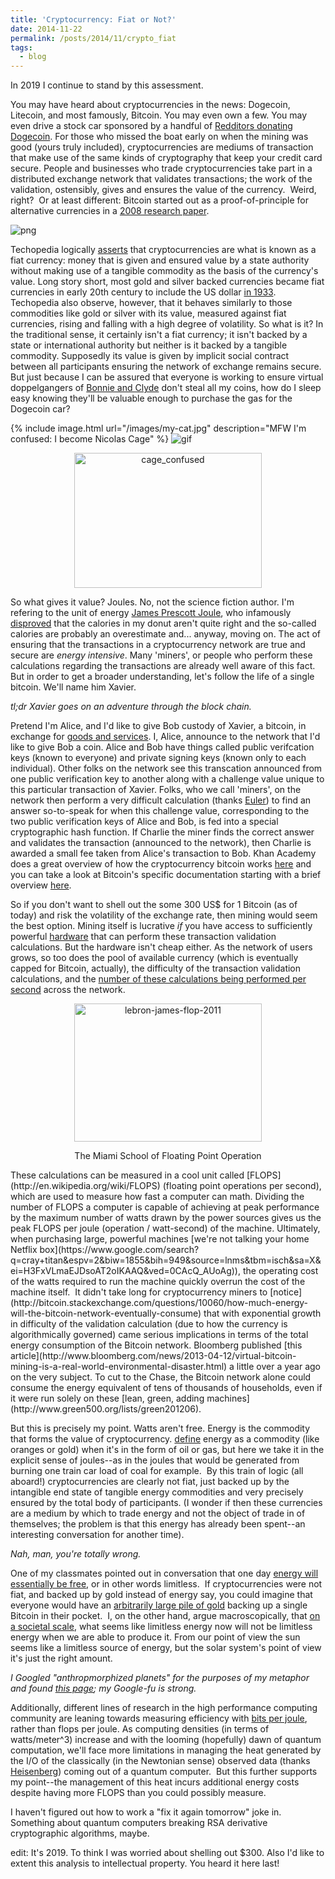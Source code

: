 ```yaml
---
title: 'Cryptocurrency: Fiat or Not?'
date: 2014-11-22
permalink: /posts/2014/11/crypto_fiat
tags:
  - blog
---
```


In 2019 I continue to stand by this assessment.

<!--more-->

You may have heard about cryptocurrencies in the news: Dogecoin, Litecoin, and most famously, Bitcoin. You may even own a few. You may even drive a stock car sponsored by a handful of [Redditors donating Dogecoin](http://www.nascar.com/en_us/news-media/articles/2014/5/22/josh-wise-dogecoin-sponsorship-talladega-sprint-fan-vote.html). For those who missed the boat early on when the mining was good (yours truly included), cryptocurrencies are mediums of transaction that make use of the same kinds of cryptography that keep your credit card secure. People and businesses who trade cryptocurrencies take part in a distributed exchange network that validates transactions; the work of the validation, ostensibly, gives and ensures the value of the currency.  Weird, right?  Or at least different: Bitcoin started out as a proof-of-principle for alternative currencies in a [2008 research paper](https://bitcoin.org/bitcoin.pdf).

![png](/images/blog_data/fiat.png)

Techopedia logically [asserts](http://www.techopedia.com/definition/27531/cryptocurrency) that cryptocurrencies are what is known as a fiat currency: money that is given and ensured value by a state authority without making use of a tangible commodity as the basis of the currency's value. Long story short, most gold and silver backed currencies became fiat currencies in early 20th century to include the US dollar [in 1933](http://en.wikipedia.org/wiki/Executive_Order_6102). Techopedia also observe, however, that it behaves similarly to those commodities like gold or silver with its value, measured against fiat currencies, rising and falling with a high degree of volatility. So what is it? In the traditional sense, it certainly isn't a fiat currency; it isn't backed by a state or international authority but neither is it backed by a tangible commodity. Supposedly its value is given by implicit social contract between all participants ensuring the network of exchange remains secure. But just because I can be assured that everyone is working to ensure virtual doppelgangers of [Bonnie and Clyde](https://www.youtube.com/watch?v=NV7xJ73_eeM) don't steal all my coins, how do I sleep easy knowing they'll be valuable enough to purchase the gas for the Dogecoin car?

{% include image.html url="/images/my-cat.jpg" description="MFW I'm confused: I become Nicolas Cage" %}
![gif](/images/blog_data/cage_confused.gif)
<p style="text-align: center;"><a href="https://poincareporcupine.files.wordpress.com/2014/11/cage_confused.gif"><img class="alignnone size-medium wp-image-24 aligncenter" src="https://poincareporcupine.files.wordpress.com/2014/11/cage_confused.gif?w=300" alt="cage_confused" width="300" height="216" /></a></p>

So what gives it value? Joules. No, not the science fiction author. I'm refering to the unit of energy [James Prescott Joule](http://en.wikipedia.org/wiki/James_Prescott_Joule), who infamously [disproved](http://en.wikipedia.org/wiki/Caloric_theory#Later_developments) that the calories in my donut aren't quite right and the so-called calories are probably an overestimate and... anyway, moving on. The act of ensuring that the transactions in a cryptocurrency network are true and secure are _energy intensive_. Many 'miners', or people who perform these calculations regarding the transactions are already well aware of this fact. But in order to get a broader understanding, let's follow the life of a single bitcoin. We'll name him Xavier.

_tl;dr Xavier goes on an adventure through the block chain._

Pretend I'm Alice, and I'd like to give Bob custody of Xavier, a bitcoin, in exchange for [goods and services](https://www.youtube.com/watch?v=VQpc0QfBaMc). I, Alice, announce to the network that I'd like to give Bob a coin. Alice and Bob have things called public verifcation keys (known to everyone) and private signing keys (known only to each individual). Other folks on the network see this transcation announced from one public verification key to another along with a challenge value unique to this particular transaction of Xavier. Folks, who we call 'miners', on the network then perform a very difficult calculation (thanks [Euler](http://en.wikipedia.org/wiki/Euler%27s_theorem)) to find an answer so-to-speak for when this challenge value, corresponding to the two public verification keys of Alice and Bob, is fed into a special cryptographic hash function. If Charlie the miner finds the correct answer and validates the transaction (announced to the network), then Charlie is awarded a small fee taken from Alice's transaction to Bob. Khan Academy does a great overview of how the cryptocurrency bitcoin works [here](https://www.khanacademy.org/economics-finance-domain/core-finance/money-and-banking/bitcoin/v/bitcoin-transaction-records) and you can take a look at Bitcoin's specific documentation starting with a brief overview [here](https://bitcoin.org/en/how-it-works).

So if you don't want to shell out the some 300 US$ for 1 Bitcoin (as of today) and risk the volatility of the exchange rate, then mining would seem the best option. Mining itself is lucrative _if_ you have access to sufficiently powerful [hardware](https://en.bitcoin.it/wiki/Mining_hardware_comparison) that can perform these transaction validation calculations. But the hardware isn't cheap either. As the network of users grows, so too does the pool of available currency (which is eventually capped for Bitcoin, actually), the difficulty of the transaction validation calculations, and the [number of these calculations being performed per second](https://blockchain.info/charts/hash-rate) across the network.

<p style="text-align: center;"><a href="https://poincareporcupine.files.wordpress.com/2014/11/lebron-james-flop-2011.gif"><img class="alignnone size-medium wp-image-29" src="https://poincareporcupine.files.wordpress.com/2014/11/lebron-james-flop-2011.gif?w=300" alt="lebron-james-flop-2011" width="300" height="221" /></a></p>
<p style="text-align: center;">The Miami School of Floating Point Operation</p>

<p style="text-align: left;">These calculations can be measured in a cool unit called [FLOPS](http://en.wikipedia.org/wiki/FLOPS) (floating point operations per second), which are used to measure how fast a computer can math. Dividing the number of FLOPS a computer is capable of achieving at peak performance by the maximum number of watts drawn by the power sources gives us the peak FLOPS per joule (operation / watt-second) of the machine. Ultimately, when purchasing large, powerful machines [we're not talking your home Netflix box](https://www.google.com/search?q=cray+titan&espv=2&biw=1855&bih=949&source=lnms&tbm=isch&sa=X&ei=H3FxVLmaEJDsoAT2oIKAAQ&ved=0CAcQ_AUoAg)), the operating cost of the watts required to run the machine quickly overrun the cost of the machine itself.  It didn't take long for cryptocurrency miners to [notice](http://bitcoin.stackexchange.com/questions/10060/how-much-energy-will-the-bitcoin-network-eventually-consume) that with exponential growth in difficulty of the validation calculation (due to how the currency is algorithmically governed) came serious implications in terms of the total energy consumption of the Bitcoin network. Bloomberg published [this article](http://www.bloomberg.com/news/2013-04-12/virtual-bitcoin-mining-is-a-real-world-environmental-disaster.html) a little over a year ago on the very subject. To cut to the Chase, the Bitcoin network alone could consume the energy equivalent of tens of thousands of households, even if it were run solely on these [lean, green, adding machines](http://www.green500.org/lists/green201206).
  
But this is precisely my point. Watts aren't free. Energy is the commodity that forms the value of cryptocurrency. [define](http://www.investopedia.com/articles/optioninvestor/09/commodity-trading.asp) energy as a commodity (like oranges or gold) when it's in the form of oil or gas, but here we take it in the explicit sense of joules--as in the joules that would be generated from burning one train car load of coal for example.  By this train of logic (all aboard!) cryptocurrencies are clearly not fiat, just backed up by the intangible end state of tangible energy commodities and very precisely ensured by the total body of participants. (I wonder if then these currencies are a medium by which to trade energy and not the object of trade in of themselves; the problem is that this energy has already been spent--an interesting conversation for another time).

_Nah, man, you're totally wrong._

One of my classmates pointed out in conversation that one day [energy will essentially be free](https://www.euro-fusion.org/), or in other words limitless.  If cryptocurrencies were not fiat, and backed up by gold instead of energy say, you could imagine that everyone would have an [arbitrarily large pile of gold](https://www.google.com/search?q=disney+duck+gold&espv=2&biw=1855&bih=949&source=lnms&tbm=isch&sa=X&ei=CHdxVJetG-_uigKkjoCIDQ&ved=0CAcQ_AUoAg#tbm=isch&q=scrooge+mcduck&facrc=0%3Bscrooge%20mcduck%20gif&imgdii=_&imgrc=_) backing up a single Bitcoin in their pocket.  I, on the other hand, argue macroscopically, that [on a societal scale](http://en.wikipedia.org/wiki/Kardashev_scale), what seems like limitless energy now will not be limitless energy when we are able to produce it. From our point of view the sun seems like a limitless source of energy, but the solar system's point of view it's just the right amount.

_I Googled "anthropmorphized planets" for the purposes of my metaphor and found [this page](http://laughingsquid.com/anthropomorphized-illustrations-of-the-planets-and-the-sun/); my Google-fu is strong._

Additionally, different lines of research in the high performance computing community are leaning towards measuring efficiency with [bits per joule](http://bitspjoule.org/), rather than flops per joule. As computing densities (in terms of watts/meter^3) increase and with the looming (hopefully) dawn of quantum computation, we'll face more limitations in managing the heat generated by the I/O of the classically (in the Newtonian sense) observed data (thanks [Heisenberg](http://en.wikipedia.org/wiki/Uncertainty_principle)) coming out of a quantum computer.  But this further supports my point--the management of this heat incurs additional energy costs despite having more FLOPS than you could possibly measure.

I haven't figured out how to work a "fix it again tomorrow" joke in. Something about quantum computers breaking RSA derivative cryptographic algorithms, maybe.

edit: It's 2019. To think I was worried about shelling out $300. Also I'd like to extent this analysis to intellectual property. You heard it here last!
